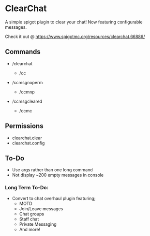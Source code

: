 # ClearChat
A simple spigot plugin to clear your chat! 
Now featuring configurable messages.

Check it out @ https://www.spigotmc.org/resources/clearchat.66886/

## Commands
   - /clearchat
      - /cc
      
   - /ccmsgnoperm
      - /ccmnp
      
   - /ccmsgcleared
      - /ccmc
   
## Permissions
   - clearchat.clear
   - clearchat.config
   
## To-Do
   - Use args rather than one long command
   - Not display ~200 empty messages in console
   
### Long Term To-Do:
   - Convert to chat overhaul plugin featuring;
      - MOTD
      - Join/Leave messages
      - Chat groups
      - Staff chat
      - Private Messaging
      - And more!
